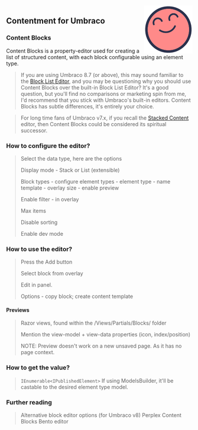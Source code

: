<img src="../assets/img/logo.png" alt="Contentment for Umbraco logo" title="A state of Umbraco happiness." height="130" align="right">

## Contentment for Umbraco

### Content Blocks

Content Blocks is a property-editor used for creating a list of structured content, with each block configurable using an element type.

> If you are using Umbraco 8.7 (or above), this may sound familiar to the [Block List Editor](https://our.umbraco.com/Documentation/Getting-Started/Backoffice/Property-Editors/Built-in-Property-Editors/Block-List-Editor/), and you may be questioning why you should use Content Blocks over the built-in Block List Editor? It's a good question, but you'll find no comparisons or marketing spin from me, I'd recommend that you stick with Umbraco's built-in editors. Content Blocks has subtle differences, it's entirely your choice.

> For long time fans of Umbraco v7.x, if you recall the [Stacked Content](https://our.umbraco.com/packages/backoffice-extensions/stacked-content) editor, then Content Blocks could be considered its spiritual successor.


### How to configure the editor?

> Select the data type, here are the options
> 
> Display mode - Stack or List (extensible)
> 
> Block types - configure element types
>     - element type
>     - name template
>     - overlay size
>     - enable preview
> 
> Enable filter - in overlay
> 
> Max items
> 
> Disable sorting
> 
> Enable dev mode


### How to use the editor?

> Press the Add button
> 
> Select block from overlay
> 
> Edit in panel.
> 
> Options - copy block; create content template


#### Previews

> Razor views, found within the /Views/Partials/Blocks/ folder
> 
> Mention the view-model + view-data properties (icon, index/position)
> 
> NOTE: Preview doesn't work on a new unsaved page. As it has no page context.


### How to get the value?


> `IEnumerable<IPublishedElement>`
> If using ModelsBuilder, it'll be castable to the desired element type model.


### Further reading

> Alternative block editor options (for Umbraco v8)
> Perplex Content Blocks
> Bento editor
